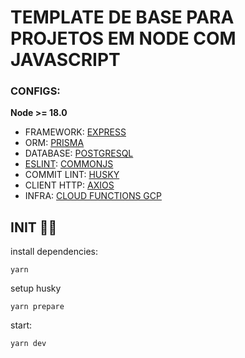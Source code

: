 # TEMPLATE DE BASE PARA PROJETOS EM NODE COM JAVASCRIPT

### CONFIGS:
 <b> Node >= 18.0</b>
 + FRAMEWORK: [EXPRESS](https://expressjs.com/en/4x/api.html)
 + ORM: [PRISMA](https://www.prisma.io/docs/getting-started/quickstart)
 + DATABASE: [POSTGRESQL](https://www.postgresql.org/)
 + [ESLINT](https://eslint.org/): [COMMONJS](https://blog.logrocket.com/commonjs-vs-es-modules-node-js/)
 + COMMIT LINT: [HUSKY](https://typicode.github.io/husky/)
 + CLIENT HTTP: [AXIOS](https://axios-http.com/ptbr/docs/intro)    
 + INFRA: [CLOUD FUNCTIONS GCP](https://cloud.google.com/functions?hl=pt-br)


## INIT 🤘🚀

 install dependencies:
 ```
 yarn 
 ```
 setup husky
 ```
 yarn prepare
 ```
 start:
 ```
 yarn dev
 ```
